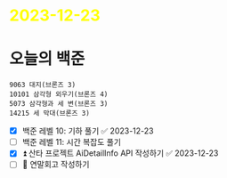 # <span style="color:yellow">2023-12-23</span>

# 오늘의 백준
```level10-11
9063 대지(브론즈 3)
10101 삼각형 외우기(브론즈 4)
5073 삼각형과 세 변(브론즈 3)
14215 세 막대(브론즈 3)
```

- [x] 백준 레벨 10: 기하 풀기 ✅ 2023-12-23
- [ ] 백준 레벨 11: 시간 복잡도 풀기
- [x] ⏫ 산타 프로젝트 AiDetailInfo API 작성하기 ✅ 2023-12-23
- [ ] 🔽 연말회고 작성하기
